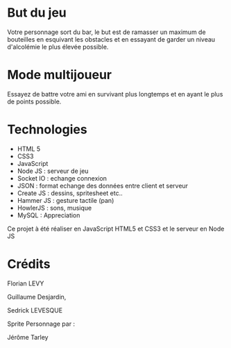 # But du jeu

Votre personnage sort du bar, le but est de ramasser un maximum de bouteilles en esquivant les obstacles et en essayant de garder un niveau d'alcolémie le plus élevée possible.

# Mode multijoueur

Essayez de battre votre ami en survivant plus longtemps et en ayant le plus de points possible.

# Technologies
* HTML 5 
* CSS3
* JavaScript
* Node JS : serveur de jeu
* Socket IO : echange connexion
* JSON : format echange des données entre client et serveur
* Create JS : dessins, spritesheet etc..
* Hammer JS : gesture tactile (pan)
* HowlerJS : sons, musique
* MySQL : Appreciation

Ce projet à été réaliser en JavaScript HTML5 et CSS3 et le serveur en Node JS


# Crédits 

Florian LEVY

Guillaume Desjardin,

Sedrick LEVESQUE

Sprite Personnage par :

Jérôme Tarley
